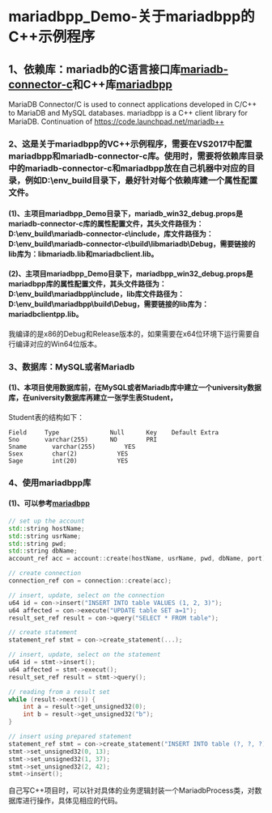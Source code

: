 # mariadbpp_Demo-关于mariadbpp的C++示例程序
## 1、依赖库：mariadb的C语言接口库[mariadb-connector-c](https://github.com/MariaDB/mariadb-connector-c)和C++库[mariadbpp](https://github.com/viaduck/mariadbpp)
MariaDB Connector/C is used to connect applications developed in C/C++ to MariaDB and MySQL databases.
mariadbpp is a C++ client library for MariaDB. Continuation of https://code.launchpad.net/mariadb++

### 2、这是关于mariadbpp的VC++示例程序，需要在VS2017中配置mariadbpp和mariadb-connector-c库。使用时，需要将依赖库目录中的mariadb-connector-c和mariadbpp放在自己机器中对应的目录，例如D:\env_build目录下，最好针对每个依赖库建一个属性配置文件。
#### (1)、主项目mariadbpp_Demo目录下，mariadb_win32_debug.props是mariadb-connector-c库的属性配置文件，其头文件路径为：D:\env_build\mariadb-connector-c\include，库文件路径为：D:\env_build\mariadb-connector-c\build\libmariadb\Debug，需要链接的lib库为：libmariadb.lib和mariadbclient.lib。
#### (2)、主项目mariadbpp_Demo目录下，mariadbpp_win32_debug.props是mariadbpp库的属性配置文件，其头文件路径为：D:\env_build\mariadbpp\include，lib库文件路径为：D:\env_build\mariadbpp\build\Debug，需要链接的lib库为：mariadbclientpp.lib。
我编译的是x86的Debug和Release版本的，如果需要在x64位环境下运行需要自行编译对应的Win64位版本。
### 3、数据库：MySQL或者Mariadb
#### (1)、本项目使用数据库前，在MySQL或者Mariadb库中建立一个university数据库，在university数据库再建立一张学生表Student，
Student表的结构如下：
```
Field     Type              Null      Key    Default Extra
Sno	      varchar(255)	    NO	      PRI		
Sname	    varchar(255)	    YES			
Ssex	    char(2)	          YES			
Sage	    int(20)	          YES			
```
### 4、使用mariadbpp库
#### (1)、可以参考[mariadbpp](https://github.com/viaduck/mariadbpp)
```c++
// set up the account
std::string hostName;
std::string usrName;
std::string pwd;
std::string dbName;
account_ref acc = account::create(hostName, usrName, pwd, dbName, port);

// create connection
connection_ref con = connection::create(acc);

// insert, update, select on the connection
u64 id = con->insert("INSERT INTO table VALUES (1, 2, 3)");
u64 affected = con->execute("UPDATE table SET a=1");
result_set_ref result = con->query("SELECT * FROM table");

// create statement
statement_ref stmt = con->create_statement(...);

// insert, update, select on the statement
u64 id = stmt->insert();
u64 affected = stmt->execut();
result_set_ref result = stmt->query();

// reading from a result set
while (result->next()) {
    int a = result->get_unsigned32(0);
    int b = result->get_unsigned32("b");
}

// insert using prepared statement
statement_ref stmt = con->create_statement("INSERT INTO table (?, ?, ?)");
stmt->set_unsigned32(0, 13);
stmt->set_unsigned32(1, 37);
stmt->set_unsigned32(2, 42);
stmt->insert();

```
自己写C++项目时，可以针对具体的业务逻辑封装一个MariadbProcess类，对数据库进行操作，具体见相应的代码。



